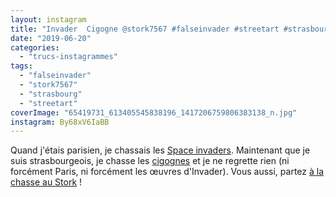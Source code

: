 ```yaml
---
layout: instagram
title: "Invader ️ Cigogne @stork7567 #falseinvader #streetart #strasbourg"
date: "2019-06-20"
categories: 
  - "trucs-instagrammes"
tags: 
  - "falseinvader"
  - "stork7567"
  - "strasbourg"
  - "streetart"
coverImage: "65419731_613405545838196_1417206759806383138_n.jpg"
instagram: By68xV6IaBB
---
```


Quand j'étais parisien, je chassais les [Space invaders](http://sitofotos.6x8.org/index.php?/category/2). Maintenant que je suis strasbourgeois, je chasse les [cigognes](https://www.6x8.org/tag/stork7567/) et je ne regrette rien (ni forcément Paris, ni forcément les œuvres d'Invader). Vous aussi, partez [à la chasse au Stork](https://www.6x8.org/2019/11/a-la-chasse-au-stork/) !
